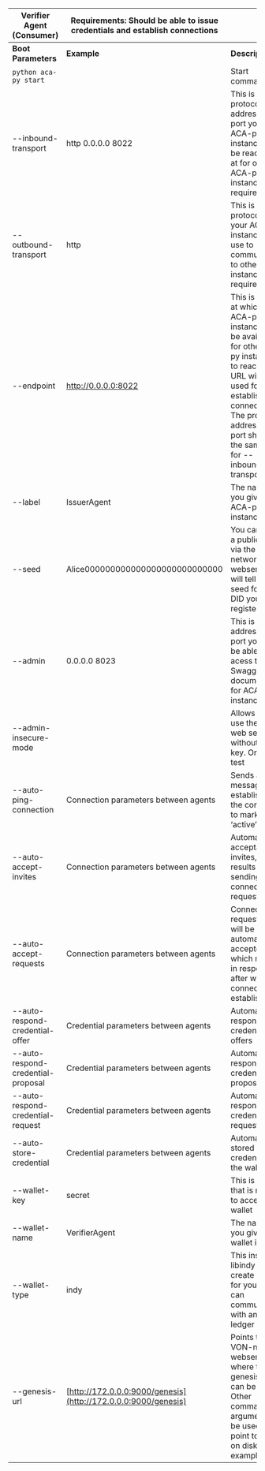 | Verifier Agent (Consumer)           | Requirements: Should be able to issue credentials and establish connections |                                                                                                                                                                                                                                       |
| ----------------------------------- | --------------------------------------------------------------------------- | ------------------------------------------------------------------------------------------------------------------------------------------------------------------------------------------------------------------------------------- |
| **Boot Parameters**                 | **Example**                                                                 | **Description**                                                                                                                                                                                                                       |
| ```python aca-py start```                        |                                                                             | Start command                                                                                                                                                                                                                         |
| \--inbound-transport                | http 0.0.0.0 8022                                                           | This is the protocol, address and port your ACA-py instance will be reachable at for other ACA-py instances - required                                                                                                                |
| \--outbound-transport               | http                                                                        | This is the protocol that your ACA-py instance will use to communicate to other instances - required                                                                                                                                  |
| \--endpoint                         | http://0.0.0.0:8022                                                         | This is the URL at which your ACA-py instance will be available for other ACA-py instances to reach. This URL will be used for establishing connections. The protocol address and port should be the same as for \--inbound-transport |
| \--label                            | IssuerAgent                                                                 | The name that you give this ACA-py instance                                                                                                                                                                                           |
| \--seed                             | Alice000000000000000000000000000                                            | You can create a public DID via the VON-network webserver, it will tell you the seed for the DID you registered.                                                                                                                      |
| \--admin                            | 0.0.0.0 8023                                                                | This is the address and port you will be able to acess the Swagger documentation for ACA-PY instance                                                                                                                                  |
| \--admin-insecure-mode              |                                                                             | Allows you to use the admin web server without api-key. Only for test                                                                                                                                                                 |
| \--auto-ping-connection             | Connection parameters between agents                                        | Sends a ping message after establishing the connection to mark it as ‘active’.                                                                                                                                                        |
| \--auto-accept-invites              | Connection parameters between agents                                        | Automatic acceptation of invites, which results in the sending of a connection request                                                                                                                                                |
| \--auto-accept-requests             | Connection parameters between agents                                        | Connection request, which will be automatically accepted, which results in response after which the connection is established                                                                                                         |
| \--auto-respond-credential-offer    | Credential parameters between agents                                        | Automatic respond of credential offers                                                                                                                                                                                                |
| \--auto-respond-credential-proposal | Credential parameters between agents                                        | Automatic respond of credential proposal                                                                                                                                                                                              |
| \--auto-respond-credential-request  | Credential parameters between agents                                        | Automatic respond of credential requests                                                                                                                                                                                              |
| \--auto-store-credential            | Credential parameters between agents                                        | Automatic stored credential in the wallet                                                                                                                                                                                             |
| \--wallet-key                       | secret                                                                      | This is the key that is required to access your wallet                                                                                                                                                                                |
| \--wallet-name                      | VerifierAgent                                                               | The name that you give this wallet instance                                                                                                                                                                                           |
| \--wallet-type                      | indy                                                                        | This instructs libindy to create a wallet for you that can communicate with an Indy ledger                                                                                                                                            |
| \--genesis-url                      | [http://172.0.0.0:9000/genesis](http://172.0.0.0:9000/genesis)              | Points to the VON-network webserver where the genesis file can be found. Other command-line arguments can be used to point to a file on disk for example.                                                                             |